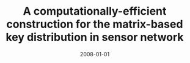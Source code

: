 ---
title: "A computationally-efficient construction for the matrix-based key distribution in sensor network"
collection: publications
permalink: /publication/2008-01-01-A-computationally-efficient-construction-for-the-matrix-based-key-distribution-in-sensor-network
date: 2008-01-01
venue: 'CoRR'
paperurl: 'http://arxiv.org/abs/0812.4485'
citation: ' Abedelaziz Mohaisen, &quot;A computationally-efficient construction for the matrix-based key distribution in sensor network.&quot; CoRR, 2008.'
---
